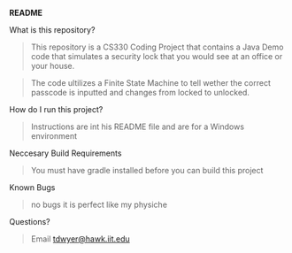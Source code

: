 **README**
          
What is this repository?
> This repository is a CS330 Coding Project that contains a Java Demo code that simulates a security lock that you would see at an office or your house.


> The code ultilizes a Finite State Machine to tell wether the correct passcode is inputted and changes from locked to unlocked.
 
How do I run this project?
> Instructions are int his README file and are for a Windows environment

Neccesary Build Requirements
>You must have gradle installed before you can build this project

Known Bugs
>no bugs it is perfect like my physiche

Questions?
>Email tdwyer@hawk.iit.edu
